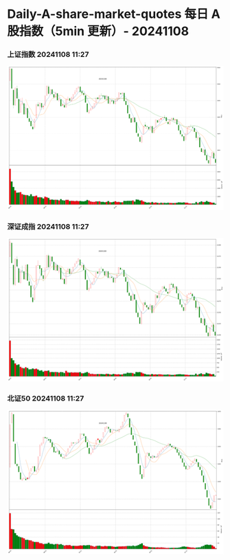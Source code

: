 
# Daily-A-share-market-quotes 每日 A 股指数（5min 更新）- 20241108

### 上证指数 20241108 11:27
![](./fig/2024/11/20241108-sh000001.png)

### 深证成指 20241108 11:27
![](./fig/2024/11/20241108-sz399001.png)

### 北证50 20241108 11:27
![](./fig/2024/11/20241108-bj899050.png)
